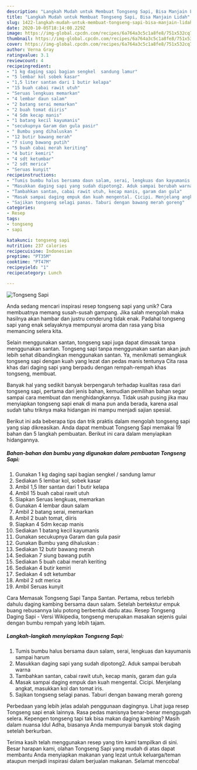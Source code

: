 ```yaml
---
description: "Langkah Mudah untuk Membuat Tongseng Sapi, Bisa Manjain Lidah"
title: "Langkah Mudah untuk Membuat Tongseng Sapi, Bisa Manjain Lidah"
slug: 1422-langkah-mudah-untuk-membuat-tongseng-sapi-bisa-manjain-lidah
date: 2020-10-05T18:14:08.229Z
image: https://img-global.cpcdn.com/recipes/6a764a3c5c1a8fe8/751x532cq70/tongseng-sapi-foto-resep-utama.jpg
thumbnail: https://img-global.cpcdn.com/recipes/6a764a3c5c1a8fe8/751x532cq70/tongseng-sapi-foto-resep-utama.jpg
cover: https://img-global.cpcdn.com/recipes/6a764a3c5c1a8fe8/751x532cq70/tongseng-sapi-foto-resep-utama.jpg
author: Verna Gray
ratingvalue: 3.1
reviewcount: 4
recipeingredient:
- "1 kg daging sapi bagian sengkel  sandung lamur"
- "5 lembar kol sobek kasar"
- "1,5 liter santan dari 1 butir kelapa"
- "15 buah cabai rawit utuh"
- "Seruas lengkuas memarkan"
- "4 lembar daun salam"
- "2 batang serai memarkan"
- "2 buah tomat diiris"
- "4 Sdm kecap manis"
- "1 batang kecil kayumanis"
- "secukupnya Garam dan gula pasir"
- " Bumbu yang dihaluskan "
- "12 butir bawang merah"
- "7 siung bawang putih"
- "5 buah cabai merah keriting"
- "4 butir kemiri"
- "4 sdt ketumbar"
- "2 sdt merica"
- "Seruas kunyit"
recipeinstructions:
- "Tumis bumbu halus bersama daun salam, serai, lengkuas dan kayumanis sampai harum"
- "Masukkan daging sapi yang sudah dipotong2. Aduk sampai berubah warna"
- "Tambahkan santan, cabai rawit utuh, kecap manis, garam dan gula"
- "Masak sampai daging empuk dan kuah mengental. Cicipi. Menjelang angkat, masukkan kol dan tomat iris."
- "Sajikan tongseng selagi panas. Taburi dengan bawang merah goreng"
categories:
- Resep
tags:
- tongseng
- sapi

katakunci: tongseng sapi 
nutrition: 237 calories
recipecuisine: Indonesian
preptime: "PT35M"
cooktime: "PT47M"
recipeyield: "1"
recipecategory: Lunch

---
```



![Tongseng Sapi](https://img-global.cpcdn.com/recipes/6a764a3c5c1a8fe8/751x532cq70/tongseng-sapi-foto-resep-utama.jpg)

Anda sedang mencari inspirasi resep tongseng sapi yang unik? Cara membuatnya memang susah-susah gampang. Jika salah mengolah maka hasilnya akan hambar dan justru cenderung tidak enak. Padahal tongseng sapi yang enak selayaknya mempunyai aroma dan rasa yang bisa memancing selera kita.

Selain menggunakan santan, tongseng sapi juga dapat dimasak tanpa menggunakan santan. Tongseng sapi tanpa menggunakan santan akan jauh lebih sehat dibandingkan menggunakan santan. Ya, menikmati semangkuk tongseng sapi dengan kuah yang lezat dan pedas manis tentunya Cita rasa khas dari daging sapi yang berpadu dengan rempah-rempah khas tongseng, membuat.

Banyak hal yang sedikit banyak berpengaruh terhadap kualitas rasa dari tongseng sapi, pertama dari jenis bahan, kemudian pemilihan bahan segar sampai cara membuat dan menghidangkannya. Tidak usah pusing jika mau menyiapkan tongseng sapi enak di mana pun anda berada, karena asal sudah tahu triknya maka hidangan ini mampu menjadi sajian spesial.


Berikut ini ada beberapa tips dan trik praktis dalam mengolah tongseng sapi yang siap dikreasikan. Anda dapat membuat Tongseng Sapi memakai 19 bahan dan 5 langkah pembuatan. Berikut ini cara dalam menyiapkan hidangannya.

<!--inarticleads1-->

##### Bahan-bahan dan bumbu yang digunakan dalam pembuatan Tongseng Sapi:

1. Gunakan 1 kg daging sapi bagian sengkel / sandung lamur
1. Sediakan 5 lembar kol, sobek kasar
1. Ambil 1,5 liter santan dari 1 butir kelapa
1. Ambil 15 buah cabai rawit utuh
1. Siapkan Seruas lengkuas, memarkan
1. Gunakan 4 lembar daun salam
1. Ambil 2 batang serai, memarkan
1. Ambil 2 buah tomat, diiris
1. Siapkan 4 Sdm kecap manis
1. Sediakan 1 batang kecil kayumanis
1. Gunakan secukupnya Garam dan gula pasir
1. Gunakan  Bumbu yang dihaluskan :
1. Sediakan 12 butir bawang merah
1. Sediakan 7 siung bawang putih
1. Sediakan 5 buah cabai merah keriting
1. Sediakan 4 butir kemiri
1. Sediakan 4 sdt ketumbar
1. Ambil 2 sdt merica
1. Ambil Seruas kunyit


Cara Memasak Tongseng Sapi Tanpa Santan. Pertama, rebus terlebih dahulu daging kambing bersama daun salam. Setelah bertekstur empuk buang rebusannya lalu potong berbentuk dadu atau. Resep Tongseng Daging Sapi - Versi Wikipedia, tongseng merupakan masakan sejenis gulai dengan bumbu rempah yang lebih tajam. 

<!--inarticleads2-->

##### Langkah-langkah menyiapkan Tongseng Sapi:

1. Tumis bumbu halus bersama daun salam, serai, lengkuas dan kayumanis sampai harum
1. Masukkan daging sapi yang sudah dipotong2. Aduk sampai berubah warna
1. Tambahkan santan, cabai rawit utuh, kecap manis, garam dan gula
1. Masak sampai daging empuk dan kuah mengental. Cicipi. Menjelang angkat, masukkan kol dan tomat iris.
1. Sajikan tongseng selagi panas. Taburi dengan bawang merah goreng


Perbedaan yang lebih jelas adalah penggunaan dagingnya. Lihat juga resep Tongseng sapi enak lainnya. Rasa pedas manisnya benar-benar menggugah selera. Kepengen tongseng tapi tak bisa makan daging kambing? Masih dalam nuansa Idul Adha, biasanya Anda mempunyai banyak stok daging setelah berkurban. 

Terima kasih telah menggunakan resep yang tim kami tampilkan di sini. Besar harapan kami, olahan Tongseng Sapi yang mudah di atas dapat membantu Anda menyiapkan makanan yang lezat untuk keluarga/teman ataupun menjadi inspirasi dalam berjualan makanan. Selamat mencoba!
